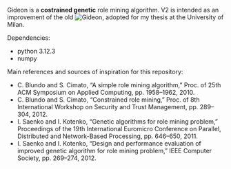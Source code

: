 Gideon is a **costrained genetic** role mining algorithm.
V2 is intended as an improvement of the old ![Gideon](https://github.com/salvatorebertoncini/Gideon), adopted for my thesis at the University of Milan.

Dependencies:
* python 3.12.3
* numpy

Main references and sources of inspiration for this repository:
* C. Blundo and S. Cimato, “A simple role mining algorithm,” Proc. of 25th ACM Symposium on Applied Computing, pp. 1958–1962, 2010.
* C. Blundo and S. Cimato, “Constrained role mining,” Proc. of 8th International Workshop on Security and Trust Management, pp. 289–304, 2012.
* I. Saenko and I. Kotenko, “Genetic algorithms for role mining problem,” Proceedings of the 19th International Euromicro Conference on Parallel, Distributed and Network-Based Processing, pp. 646–650, 2011.
* I. Saenko and I. Kotenko, “Design and performance evaluation of improved genetic algorithm for role mining problem,” IEEE Computer Society, pp. 269–274, 2012.
